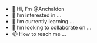 - 👋 Hi, I’m @Anchaldon
- 👀 I’m interested in ...
- 🌱 I’m currently learning ...
- 💞️ I’m looking to collaborate on ...
- 📫 How to reach me ...

<!---
Anchaldon/Anchaldon is a ✨ special ✨ repository because its `README.md` (this file) appears on your GitHub profile.
You can click the Preview link to take a look at your changes.
--->
